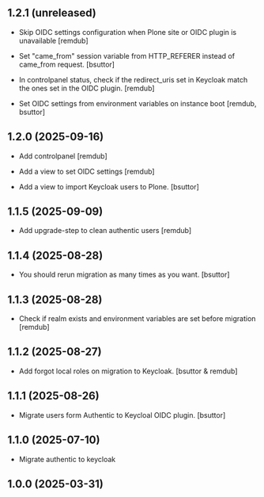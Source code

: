 ## 1.2.1 (unreleased)

- Skip OIDC settings configuration when Plone site or OIDC plugin is unavailable
  [remdub]

- Set "came_from" session variable from HTTP_REFERER instead of came_from request.
  [bsuttor]

- In controlpanel status, check if the redirect_uris set in Keycloak match the ones set in the OIDC plugin.
  [remdub]

- Set OIDC settings from environment variables on instance boot
  [remdub, bsuttor]


## 1.2.0 (2025-09-16)

- Add controlpanel
  [remdub]

- Add a view to set OIDC settings
  [remdub]

- Add a view to import Keycloak users to Plone.
  [bsuttor]


## 1.1.5 (2025-09-09)


- Add upgrade-step to clean authentic users
  [remdub]


## 1.1.4 (2025-08-28)


- You should rerun migration as many times as you want.
  [bsuttor]


## 1.1.3 (2025-08-28)


- Check if realm exists and environment variables are set before migration
  [remdub]


## 1.1.2 (2025-08-27)


- Add forgot local roles on migration to Keycloak.
  [bsuttor & remdub]

## 1.1.1 (2025-08-26)


- Migrate users form Authentic to Keycloal OIDC plugin.
  [bsuttor]


## 1.1.0 (2025-07-10)


- Migrate authentic to keycloak


## 1.0.0 (2025-03-31)
